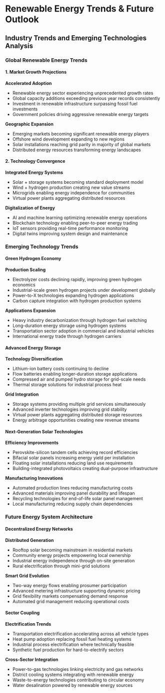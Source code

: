 # Renewable Energy Trends & Future Outlook
## Industry Trends and Emerging Technologies Analysis

### Global Renewable Energy Trends

#### 1. Market Growth Projections
**Accelerated Adoption**
- Renewable energy sector experiencing unprecedented growth rates
- Global capacity additions exceeding previous year records consistently
- Investment in renewable infrastructure surpassing fossil fuel investments
- Government policies driving aggressive renewable energy targets

**Geographic Expansion**
- Emerging markets becoming significant renewable energy players
- Offshore wind development expanding to new regions
- Solar installations reaching grid parity in majority of global markets
- Distributed energy resources transforming energy landscapes

#### 2. Technology Convergence
**Integrated Energy Systems**
- Solar + storage systems becoming standard deployment model
- Wind + hydrogen production creating new value streams
- Microgrids enabling energy independence for communities
- Virtual power plants aggregating distributed resources

**Digitalization of Energy**
- AI and machine learning optimizing renewable energy operations
- Blockchain technology enabling peer-to-peer energy trading
- IoT sensors providing real-time performance monitoring
- Digital twins improving system design and maintenance

### Emerging Technology Trends

#### Green Hydrogen Economy
**Production Scaling**
- Electrolyzer costs declining rapidly, improving green hydrogen economics
- Industrial-scale green hydrogen projects under development globally
- Power-to-X technologies expanding hydrogen applications
- Carbon capture integration with hydrogen production systems

**Applications Expansion**
- Heavy industry decarbonization through hydrogen fuel switching
- Long-duration energy storage using hydrogen systems
- Transportation sector adoption in commercial and industrial vehicles
- International energy trade through hydrogen carriers

#### Advanced Energy Storage
**Technology Diversification**
- Lithium-ion battery costs continuing to decline
- Flow batteries enabling longer-duration storage applications
- Compressed air and pumped hydro storage for grid-scale needs
- Thermal storage solutions for industrial process heat

**Grid Integration**
- Storage systems providing multiple grid services simultaneously
- Advanced inverter technologies improving grid stability
- Virtual power plants aggregating distributed storage resources
- Energy arbitrage opportunities creating new revenue streams

#### Next-Generation Solar Technologies
**Efficiency Improvements**
- Perovskite-silicon tandem cells achieving record efficiencies
- Bifacial solar panels increasing energy yield per installation
- Floating solar installations reducing land use requirements
- Building-integrated photovoltaics creating dual-purpose infrastructure

**Manufacturing Innovations**
- Automated production lines reducing manufacturing costs
- Advanced materials improving panel durability and lifespan
- Recycling technologies for end-of-life solar panel management
- Local manufacturing reducing supply chain dependencies

### Future Energy System Architecture

#### Decentralized Energy Networks
**Distributed Generation**
- Rooftop solar becoming mainstream in residential markets
- Community energy projects empowering local ownership
- Industrial energy independence through on-site generation
- Rural electrification through mini-grid solutions

**Smart Grid Evolution**
- Two-way energy flows enabling prosumer participation
- Advanced metering infrastructure supporting dynamic pricing
- Grid flexibility markets compensating demand response
- Automated grid management reducing operational costs

#### Sector Coupling
**Electrification Trends**
- Transportation electrification accelerating across all vehicle types
- Heat pump adoption replacing fossil fuel heating systems
- Industrial process electrification where technically feasible
- Synthetic fuel production for hard-to-electrify sectors

**Cross-Sector Integration**
- Power-to-gas technologies linking electricity and gas networks
- District cooling systems integrating with renewable energy
- Waste-to-energy technologies contributing to circular economy
- Water desalination powered by renewable energy sources